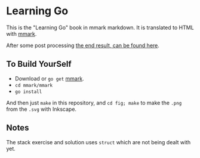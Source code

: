 # Learning Go

This is the "Learning Go" book in mmark markdown. It is translated
to HTML with [mmark](https://github.com/miekg/mmark).

After some post processing [the end result, can be found here](http://miek.nl/go/learninggo.html).

## To Build YourSelf

* Download or `go get` [mmark](https://github.com/miekg/mmark).
* `cd mmark/mmark`
* `go install`

And then just `make` in this repository, and `cd fig; make` to make the `.png` from the `.svg`
with Inkscape.

## Notes

The stack exercise and solution uses `struct` which are not being dealt with yet.
